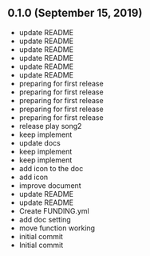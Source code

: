 ## 0.1.0 (September 15, 2019)
  - update README
  - update README
  - update README
  - update README
  - update README
  - update README
  - preparing for first release
  - preparing for first release
  - preparing for first release
  - preparing for first release
  - preparing for first release
  - release play song2
  - keep implement
  - update docs
  - keep implement
  - keep implement
  - add icon to the doc
  - add icon
  - improve document
  - update README
  - update README
  - Create FUNDING.yml
  - add doc setting
  - move function working
  - initial commit
  - Initial commit


